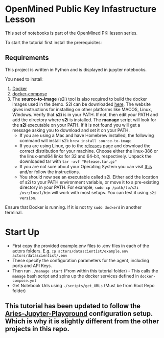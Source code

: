 # OpenMined Public Key Infastructure Lesson

This set of notebooks is part of the OpenMined PKI lesson series.

To start the tutorial first install the prerequisites:

## Requirements

This project is written in Python and is displayed in jupyter notebooks.

You need to install:
1. [Docker](https://docs.docker.com/get-docker/)
2. [docker-compose](https://docs.docker.com/compose/install/)
3. The **source-to-image** (s2i) tool is also required to build the docker images used in the demo. S2I can be downloaded [here](https://github.com/openshift/source-to-image). The website gives instructions for installing on other platforms like MACOS, Linux, Windows.
Verify that **s2i** is in your PATH.  If not, then edit your PATH and add the directory where **s2i** is installed.  The **manage** script will look for the **s2i** executable on your PATH.  If it is not found you will get a message asking you to download and set it on your PATH.
    - If you are using a Mac and have Homebrew installed, the following command will install s2i: `brew install source-to-image`
    - If you are using Linux, go to the [releases](https://github.com/openshift/source-to-image/releases/latest) page and download the correct distribution for your machine. Choose either the linux-386 or the linux-amd64 links for 32 and 64-bit, respectively. Unpack the downloaded tar with `tar -xvf "Release.tar.gz"`
    - If you are not sure about your Operating System you can visit [this](https://whatsmyos.com/) and/or follow the instructions.
    - You should now see an executable called s2i. Either add the location of s2i to your PATH environment variable, or move it to a pre-existing directory in your PATH. For example, `sudo cp /path/to/s2i /usr/local/bin` will work with most setups. You can test it using `s2i version`.

Ensure that Docker is running. If it is not try `sudo dockerd` in another terminal.


# Start Up

* First copy the provided example.env files to .env files in each of the actors folders. E.g. `cp actors/datascientist/example.env actors/datascientist/.env`
* These specify the configuration parameters for the agent, including ports and API Keys.
* Then run `./manage start` (From within this tutorial folder) - This calls the `manage` bash script and spins up the docker services defined in `docker-compose.yml`
* Get Notebook Urls using `./scripts/get_URLs` (Must be from Root Repo folder)


## This tutorial has been updated to follow the [Aries-Jupyter-Playground](https://github.com/wip-abramson/aries-jupyter-playground) configuration setup. Which is why it is slightly different from the other projects in this repo.


